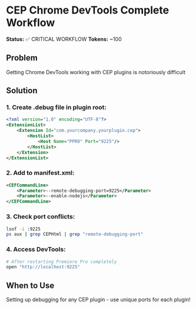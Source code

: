 # CEP Chrome DevTools Complete Workflow

**Status:** ✅ CRITICAL WORKFLOW
**Tokens:** ~100

## Problem
Getting Chrome DevTools working with CEP plugins is notoriously difficult

## Solution

### 1. Create .debug file in plugin root:
```xml
<?xml version="1.0" encoding="UTF-8"?>
<ExtensionList>
    <Extension Id="com.yourcompany.yourplugin.cep">
        <HostList>
            <Host Name="PPRO" Port="9225"/>
        </HostList>
    </Extension>
</ExtensionList>
```

### 2. Add to manifest.xml:
```xml
<CEFCommandLine>
    <Parameter>--remote-debugging-port=9225</Parameter>
    <Parameter>--enable-nodejs</Parameter>
</CEFCommandLine>
```

### 3. Check port conflicts:
```bash
lsof -i :9225
ps aux | grep CEPHtml | grep "remote-debugging-port"
```

### 4. Access DevTools:
```bash
# After restarting Premiere Pro completely
open "http://localhost:9225"
```

## When to Use
Setting up debugging for any CEP plugin - use unique ports for each plugin!